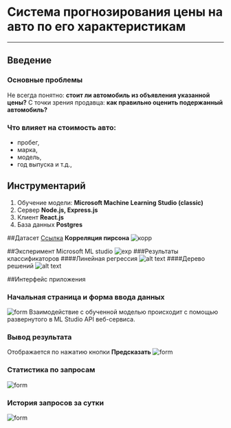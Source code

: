 # Система прогнозирования цены на авто по его характеристикам
____
## Введение
### Основные проблемы
Не всегда понятно: **стоит ли автомобиль из объявления указанной цены?**
С точки зрения продавца: **как правильно оценить подержанный автомобиль?**

### Что влияет на стоимость авто:
+ пробег, 
+ марка, 
+ модель, 
+ год выпуска и т.д.,

## Инструментарий
1. Обучение модели: **Microsoft Machine Learning Studio (classic)**
2. Сервер **Node.js, Express.js**
3. Клиент **React.js**
4. База данных **Postgres**

##Датасет
[Ссылка](https://www.kaggle.com/kukuroo3/used-car-price-dataset-competition-format?select=X_train.csv)
**Корреляция пирсона**
![корр](https://live.staticflickr.com/65535/51772981829_9283ece525_c.jpg)

##Эксперимент Microsoft ML studio
![exp](https://live.staticflickr.com/65535/51773227635_5e261c6d85_z.jpg)
###Результаты классификаторов
####Линейная регрессия
![alt text](https://live.staticflickr.com/65535/51772342751_616875116d_n.jpg)
####Дерево решений
![alt text](https://live.staticflickr.com/65535/51772584768_288dc8d6cc_m.jpg)

##Интерфейс приложения

### Начальная страница и форма ввода данных
![form](https://live.staticflickr.com/65535/51771484827_0f41f7b73f_b.jpg)
Взаимодействие с обученной моделью происходит с помощью развернутого в ML Studio API веб-сервиса.

### Вывод результата
Отображается по нажатию кнопки **Предсказать**
![form](https://live.staticflickr.com/65535/51773191710_539584bbb5_b.jpg)

### Статистика по запросам
![form](https://live.staticflickr.com/65535/51772307611_db14859ea0.jpg)

### История запросов за сутки
![form](https://live.staticflickr.com/65535/51773244870_ccde4a8dc9_w.jpg)
